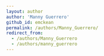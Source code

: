 ```yaml
---
layout: author
author: 'Manny Guerrero'
github_id: emckean
permalink: /authors/Manny_Guerrero/
redirect_from:
  - /authors/Manny_Guerrero
  - /authors/manny_guerrero
---
```


